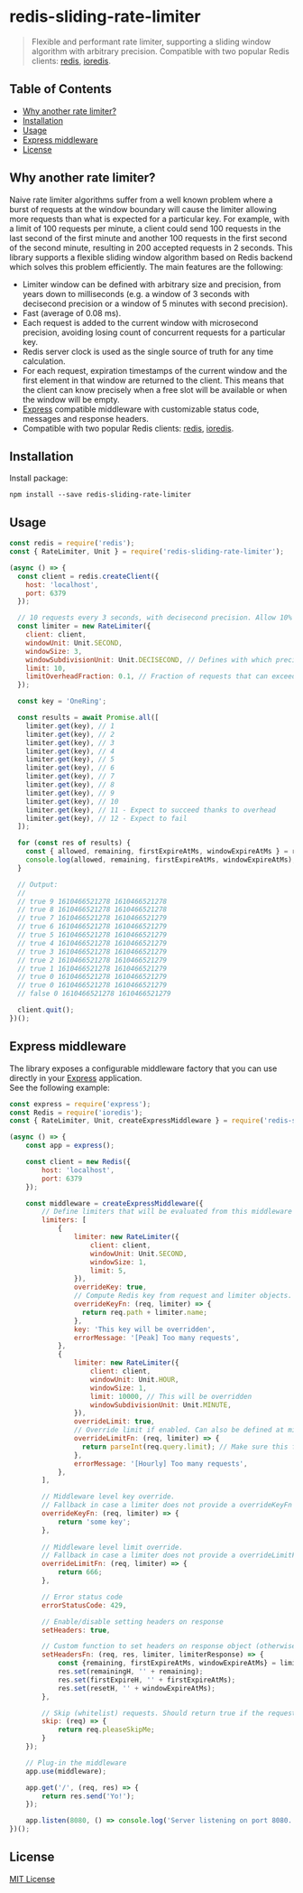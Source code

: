 # redis-sliding-rate-limiter
> Flexible and performant rate limiter, supporting a sliding window algorithm 
> with arbitrary precision. Compatible with two popular Redis clients: 
> [redis](https://www.npmjs.com/package/redis), [ioredis](https://www.npmjs.com/package/ioredis).  

## Table of Contents

<!-- toc -->
* [Why another rate limiter?](#why-another-rate-limiter)
* [Installation](#installation)
* [Usage](#usage)
* [Express middleware](#express-middleware)
* [License](#license)
<!-- toc stop -->

## Why another rate limiter?
Naive rate limiter algorithms suffer from a well known problem where a burst of requests at the window boundary will
cause the limiter allowing more requests than what is expected for a particular key. For example, with a limit
of 100 requests per minute, a client could send 100 requests in the last second of the first minute and another 100 
requests in the first second of the second minute, resulting in 200 accepted requests in 2 seconds.
This library supports a flexible sliding window algorithm based on Redis backend which solves this problem efficiently.
The main features are the following:

* Limiter window can be defined with arbitrary size and precision, from years down to milliseconds 
  (e.g. a window of 3 seconds with decisecond precision or a window of 5 minutes with second precision).
* Fast (average of 0.08 ms).
* Each request is added to the current window with microsecond precision, avoiding losing count of concurrent requests
  for a particular key.
* Redis server clock is used as the single source of truth for any time calculation.  
* For each request, expiration timestamps of the current window and the first element in that window are
  returned to the client. This means that the client can know precisely when a free slot will be available or when 
  the window will be empty.
* [Express](https://www.npmjs.com/package/express) compatible middleware with customizable status code, messages 
  and response headers.
* Compatible with two popular Redis clients: [redis](https://www.npmjs.com/package/redis), [ioredis](https://www.npmjs.com/package/ioredis).


## Installation
Install package:
```shell
npm install --save redis-sliding-rate-limiter
```


## Usage
```js
const redis = require('redis');
const { RateLimiter, Unit } = require('redis-sliding-rate-limiter');

(async () => {
  const client = redis.createClient({
    host: 'localhost',
    port: 6379
  });

  // 10 requests every 3 seconds, with decisecond precision. Allow 10% of requests to exceed the limit.
  const limiter = new RateLimiter({
    client: client,
    windowUnit: Unit.SECOND,
    windowSize: 3,
    windowSubdivisionUnit: Unit.DECISECOND, // Defines with which precision elements would expire in the current window
    limit: 10,
    limitOverheadFraction: 0.1, // Fraction of requests that can exceed the limit, rounded down (10 * 0.1 = 1 in this example)
  });

  const key = 'OneRing';

  const results = await Promise.all([
    limiter.get(key), // 1
    limiter.get(key), // 2
    limiter.get(key), // 3
    limiter.get(key), // 4
    limiter.get(key), // 5
    limiter.get(key), // 6
    limiter.get(key), // 7
    limiter.get(key), // 8
    limiter.get(key), // 9
    limiter.get(key), // 10
    limiter.get(key), // 11 - Expect to succeed thanks to overhead
    limiter.get(key), // 12 - Expect to fail
  ]);

  for (const res of results) {
    const { allowed, remaining, firstExpireAtMs, windowExpireAtMs } = res;
    console.log(allowed, remaining, firstExpireAtMs, windowExpireAtMs);
  }

  // Output:
  //
  // true 9 1610466521278 1610466521278
  // true 8 1610466521278 1610466521278
  // true 7 1610466521278 1610466521279
  // true 6 1610466521278 1610466521279
  // true 5 1610466521278 1610466521279
  // true 4 1610466521278 1610466521279
  // true 3 1610466521278 1610466521279
  // true 2 1610466521278 1610466521279
  // true 1 1610466521278 1610466521279
  // true 0 1610466521278 1610466521279
  // true 0 1610466521278 1610466521279
  // false 0 1610466521278 1610466521279

  client.quit();
})();
```


## Express middleware
The library exposes a configurable middleware factory that you can use directly in your 
[Express](https://www.npmjs.com/package/express) application. <br>
See the following example:

```js
const express = require('express');
const Redis = require('ioredis');
const { RateLimiter, Unit, createExpressMiddleware } = require('redis-sliding-rate-limiter');

(async () => {
    const app = express();

    const client = new Redis({
        host: 'localhost',
        port: 6379
    });

    const middleware = createExpressMiddleware({
        // Define limiters that will be evaluated from this middleware for each request
        limiters: [
            {
                limiter: new RateLimiter({
                    client: client,
                    windowUnit: Unit.SECOND,
                    windowSize: 1,
                    limit: 5,
                }),
                overrideKey: true,
                // Compute Redis key from request and limiter objects. Can also be defined at middleware level (see below).
                overrideKeyFn: (req, limiter) => {
                  return req.path + limiter.name;
                },
                key: 'This key will be overridden',
                errorMessage: '[Peak] Too many requests',
            },
            {
                limiter: new RateLimiter({
                    client: client,
                    windowUnit: Unit.HOUR,
                    windowSize: 1,
                    limit: 10000, // This will be overridden
                    windowSubdivisionUnit: Unit.MINUTE,
                }),
                overrideLimit: true,
                // Override limit if enabled. Can also be defined at middleware level (see below).
                overrideLimitFn: (req, limiter) => {
                  return parseInt(req.query.limit); // Make sure this function returns a positive integer...    
                },
                errorMessage: '[Hourly] Too many requests',
            },
        ],

        // Middleware level key override. 
        // Fallback in case a limiter does not provide a overrideKeyFn function and has overrideKey enabled.
        overrideKeyFn: (req, limiter) => {
            return 'some key';
        },
      
        // Middleware level limit override.
        // Fallback in case a limiter does not provide a overrideLimitFn function and has overrideLimit enabled.
        overrideLimitFn: (req, limiter) => {
            return 666;    
        },

        // Error status code
        errorStatusCode: 429,

        // Enable/disable setting headers on response
        setHeaders: true,

        // Custom function to set headers on response object (otherwise default headers will be used)
        setHeadersFn: (req, res, limiter, limiterResponse) => {
            const {remaining, firstExpireAtMs, windowExpireAtMs} = limiterResponse;
            res.set(remainingH, '' + remaining);
            res.set(firstExpireH, '' + firstExpireAtMs);
            res.set(resetH, '' + windowExpireAtMs);
        },

        // Skip (whitelist) requests. Should return true if the request must be skipped, false otherwise
        skip: (req) => {
            return req.pleaseSkipMe;      
        }
    });

    // Plug-in the middleware
    app.use(middleware);

    app.get('/', (req, res) => {
        return res.send('Yo!');
    });

    app.listen(8080, () => console.log('Server listening on port 8080...'));
})();
```


## License
[MIT License](http://en.wikipedia.org/wiki/MIT_License)